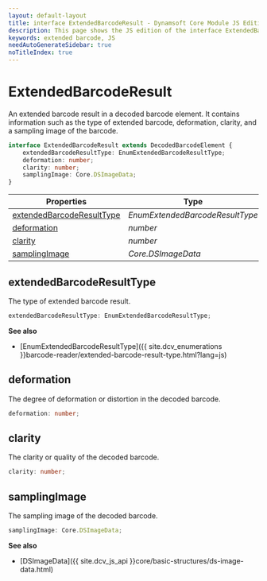 ```yaml
---
layout: default-layout
title: interface ExtendedBarcodeResult - Dynamsoft Core Module JS Edition API Reference
description: This page shows the JS edition of the interface ExtendedBarcodeResult in Dynamsoft Core Module.
keywords: extended barcode, JS
needAutoGenerateSidebar: true
noTitleIndex: true
---
```


# ExtendedBarcodeResult

An extended barcode result in a decoded barcode element. It contains information such as the type of extended barcode, deformation, clarity, and a sampling image of the barcode.

```typescript
interface ExtendedBarcodeResult extends DecodedBarcodeElement {
    extendedBarcodeResultType: EnumExtendedBarcodeResultType;
    deformation: number;
    clarity: number;
    samplingImage: Core.DSImageData;
}
```

| Properties                                              | Type                            |
| ------------------------------------------------------- | ------------------------------- |
| [extendedBarcodeResultType](#extendedbarcoderesulttype) | *EnumExtendedBarcodeResultType* |
| [deformation](#deformation)                             | *number*                        |
| [clarity](#clarity)                                     | *number*                        |
| [samplingImage](#samplingimage)                         | *Core.DSImageData*              |

## extendedBarcodeResultType

The type of extended barcode result.

```typescript
extendedBarcodeResultType: EnumExtendedBarcodeResultType;
```

**See also**

* [EnumExtendedBarcodeResultType]({{ site.dcv_enumerations }}barcode-reader/extended-barcode-result-type.html?lang=js)

## deformation

The degree of deformation or distortion in the decoded barcode.

```typescript
deformation: number;
```

## clarity

The clarity or quality of the decoded barcode.

```typescript
clarity: number;
```

## samplingImage

The sampling image of the decoded barcode.

```typescript
samplingImage: Core.DSImageData;
```

**See also**

* [DSImageData]({{ site.dcv_js_api }}core/basic-structures/ds-image-data.html)